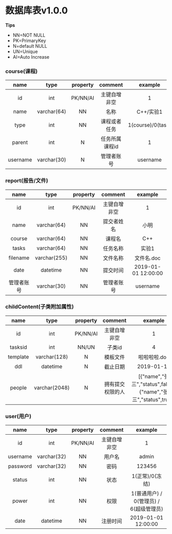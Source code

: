 # 数据库表v1.0.0
**Tips**
* NN=NOT NULL
* PK=PrimaryKey
* N=default NULL
* UN=Unique
* AI=Auto Increase
### course(课程)

|   name   |    type     | property |    comment     |      example      |
| :------: | :---------: | :------: | :------------: | :---------------: |
|    id    |     int     | PK/NN/AI |  主键自增非空  |         1         |
|   name   | varchar(64) |    NN    |      名称      |     C++/实验1     |
|   type   |     int     |    NN    |  课程或者任务  | 1(course)/0(task) |
|  parent  |     int     |    N     | 任务所属课程id |         1         |
| username | varchar(30) |    N     |   管理者账号   |     username      |

### report(报告/文件)

|    name    |     type     | property |   comment    |       example       |
| :--------: | :----------: | :------: | :----------: | :-----------------: |
|     id     |     int      | PK/NN/AI | 主键自增非空 |          1          |
|    name    | varchar(64)  |    NN    |  提交者姓名  |        小明         |
|   course   | varchar(64)  |    NN    |    课程名    |         C++         |
|   tasks    | varchar(64)  |    NN    |   任务名称   |        实验1        |
|  filename  | varchar(255) |    NN    |   文件名称   |     文件名.doc      |
|    date    |   datetime   |    NN    |   提交时间   | 2019-01-01 12:00:00 |
| 管理者账号 | varchar(30)  |    NN    |  管理者账号  |      username       |

### childContent(子类附加属性)

|   name   |     type      | property |     comment      |                            example                             |
| :------: | :-----------: | :------: | :--------------: | :------------------------------------------------------------: |
|    id    |      int      | PK/NN/AI |   主键自增非空   |                               1                                |
| tasksid  |      int      |    NN/UN    |      子类id      |                               4                                |
| template | varchar(128)  |    N     |     模板文件     |                          啦啦啦啦.doc                          |
|   ddl    |   datetime    |    N     |     截止日期     |                           2019-01-10                           |
|  people  | varchar(2048) |    N     | 拥有提交权限的人 | [{"name","张三","status",false},{"name","张三","status",true}] |


### user(用户)

|   name   |    type     | property |   comment    |                 example                 |
| :------: | :---------: | :------: | :----------: | :-------------------------------------: |
|    id    |     int     | PK/NN/AI | 主键自增非空 |                    1                    |
| username | varchar(32) |    NN    |    用户名    |                  admin                  |
| password | varchar(32) |    NN    |     密码     |                 123456                  |
|  status  |     int     |    NN    |     状态     |             1(正常)/0(冻结)             |
|  power   |     int     |    NN    |     权限     | 1(普通用户) / 0(管理员) / 6(超级管理员) |
|   date   |  datetime   |    NN    |   注册时间   |           2019-01-01 12:00:00           |